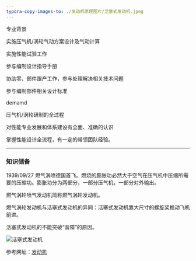 ```yaml
---
typora-copy-images-to: ./发动机原理图片/活塞式发动机.jpeg
---
```


专业背景

实施压气机/涡轮气动方案设计及气动计算

实施性能试验工作

参与编制设计指导手册

协助零、部件跟产工作，参与处理解决相关技术问题

参与编制部件相关设计标准

demamd

压气机/涡轮研制的全过程

对性能专业发展和体系建设有全面、准确的认识

掌握性能设计全流程，有一定的带领团队经验。

----

### 知识储备

1939/09/27 燃气涡喷德国首飞。燃烧的膨胀功必然大于空气在压气机中压缩所需要的压缩功。膨胀功分为两部分，一部分压气机，一部分对外输出。

燃气涡轮喷气发动机简称燃气涡轮发动机。

燃气涡轮发动机与活塞式发动机的异同：活塞式发动机靠大尺寸的螺旋桨推动飞机前进。

活塞式发动机的不能突破“音障”的原因。

![活塞式发动机](/Users/zhoulei/Desktop/Markdown记录文档/发动机原理图片/活塞式发动机.jpeg)

参考网址：[发动机](https://open-hl.toutiao.com/a6830612081583063566/?utm_campaign=open&utm_medium=webview&utm_source=mi_llq_api&req_id=2020053115093301019409901244B6244E&dt=Redmi+Note+5A&label=open_news_xiaomi&a_t=30159824462516527699147847792f1c&gy=fcadc8837c2a37781ce74b8b762c719dca0e3f869f97e225838bc880b59938187c9755941f24d10b207cf600b27d0db25374a28ea092beef81e80028a7cf8834494b7dd67a9e5f5eec4cbc7e7cd1a942a9962054312dc34bb95eafdcd9700000cf33514a9b3e6c9b64365626f5ebdcf7a984fcab6fa5e87daf54506c29330434&crypt=8053&i)